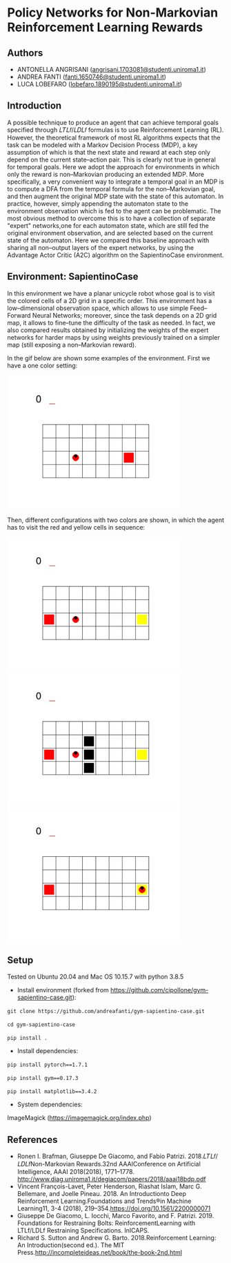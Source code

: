 # Policy Networks for Non-Markovian Reinforcement Learning Rewards

## Authors

- ANTONELLA ANGRISANI (angrisani.1703081@studenti.uniroma1.it)
- ANDREA FANTI (fanti.1650746@studenti.uniroma1.it)
- LUCA LOBEFARO (lobefaro.1890195@studenti.uniroma1.it)


## Introduction

A possible technique to produce an agent that can achieve temporal goals specified through 𝐿𝑇𝐿𝑓/𝐿𝐷𝐿𝑓 formulas is to use Reinforcement Learning (RL). However, the theoretical framework of most RL algorithms expects that the task can be modeled with a Markov Decision Process (MDP), a key assumption of which is that the next state and reward at each step only depend on the current state–action pair. This is clearly not true in general for temporal goals. Here we adopt the approach for environments in which only the reward is non–Markovian producing an extended MDP. More specifically, a very convenient way to integrate a temporal goal in an MDP is to compute a DFA from the temporal formula for the non–Markovian goal, and then augment the original MDP state with the state of this automaton. In practice, however, simply appending the automaton state to the environment observation which is fed to the agent can be problematic. The most obvious method to overcome this is to have a collection of separate "expert" networks,one for each automaton state, which are still fed the original environment observation, and are selected based on the current state of the automaton. Here we compared this baseline approach with sharing all non–output layers of the expert networks, by using the Advantage Actor Critic (A2C) algorithm on the SapientinoCase environment. 


## Environment: SapientinoCase

In this environment we have a planar unicycle robot whose goal is to visit the colored cells of a 2D grid in a specific order. This environment has a low–dimensional observation space, which allows to use simple Feed–Forward Neural Networks; moreover, since the task depends on a 2D grid map, it allows to fine–tune the difficulty of the task as needed. In fact, we also compared results obtained by initializing the weights of the expert networks for harder maps by using weights previously trained on a simpler map (still exposing a non–Markovian reward).

In the gif below are shown some examples of the environment. First we have a one color setting: 

![](./case_1_color/eval.gif)

Then, different configurations with two colors are shown, in which the agent has to visit the red and yellow cells in sequence:

![](./case_2_colors/eval.gif)
![](./case_2_colors_wall_tl/eval.gif)
![](./case_2_colors_hard_start/eval.gif)


## Setup

Tested on Ubuntu 20.04 and Mac OS 10.15.7 with python 3.8.5

* Install environment (forked from https://github.com/cipollone/gym-sapientino-case.git):

`git clone https://github.com/andreafanti/gym-sapientino-case.git`

`cd gym-sapientino-case`

`pip install .`

* Install dependencies:

`pip install pytorch==1.7.1`

`pip install gym==0.17.3`

`pip install matplotlib==3.4.2`

* System dependencies:

ImageMagick (https://imagemagick.org/index.php)


## References
- Ronen I. Brafman, Giuseppe De Giacomo, and Fabio Patrizi. 2018.𝐿𝑇𝐿𝑓/𝐿𝐷𝐿𝑓Non-Markovian Rewards.32nd AAAIConference on Artificial Intelligence, AAAI 2018(2018), 1771–1778.   http://www.diag.uniroma1.it/degiacom/papers/2018/aaai18bdp.pdf
- Vincent François-Lavet, Peter Henderson, Riashat Islam, Marc G. Bellemare, and Joelle Pineau. 2018. An Introductionto Deep Reinforcement Learning.Foundations and Trends®in Machine Learning11, 3-4 (2018), 219–354.https://doi.org/10.1561/2200000071
- Giuseppe De Giacomo, L. Iocchi, Marco Favorito, and F. Patrizi. 2019. Foundations for Restraining Bolts: ReinforcementLearning with LTLf/LDLf Restraining Specifications. InICAPS.
- Richard S. Sutton and Andrew G. Barto. 2018.Reinforcement Learning: An Introduction(second ed.).  The MIT Press.http://incompleteideas.net/book/the-book-2nd.html


